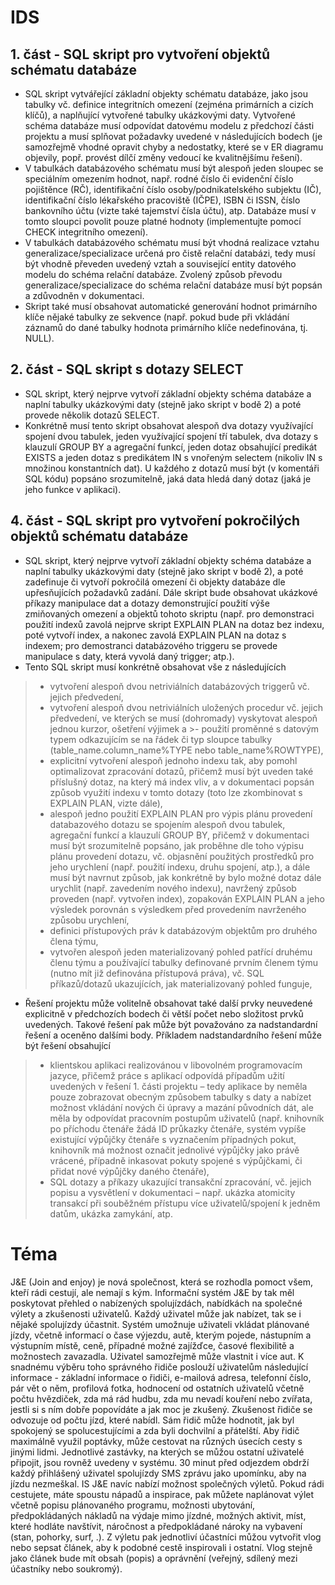 # IDS

## 1. část - SQL skript pro vytvoření objektů schématu databáze
- SQL skript vytvářející základní objekty schématu databáze, jako jsou tabulky vč. definice integritních omezení (zejména primárních a cizích klíčů), a naplňující vytvořené tabulky ukázkovými daty. Vytvořené schéma databáze musí odpovídat datovému modelu z předchozí části projektu a musí splňovat požadavky uvedené v následujících bodech (je samozřejmě vhodné opravit chyby a nedostatky, které se v ER diagramu objevily, popř. provést dílčí změny vedoucí ke kvalitnějšímu řešení).
- V tabulkách databázového schématu musí být alespoň jeden sloupec se speciálním omezením hodnot, např. rodné číslo či evidenční číslo pojištěnce (RČ), identifikační číslo osoby/podnikatelského subjektu (IČ), identifikační číslo lékařského pracoviště (IČPE), ISBN či ISSN, číslo bankovního účtu (vizte také tajemství čísla účtu), atp. Databáze musí v tomto sloupci povolit pouze platné hodnoty (implementujte pomocí CHECK integritního omezení).
- V tabulkách databázového schématu musí být vhodná realizace vztahu generalizace/specializace určená pro čistě relační databázi, tedy musí být vhodně převeden uvedený vztah a související entity datového modelu do schéma relační databáze. Zvolený způsob převodu generalizace/specializace do schéma relační databáze musí být popsán a zdůvodněn v dokumentaci.
- Skript také musí obsahovat automatické generování hodnot primárního klíče nějaké tabulky ze sekvence (např. pokud bude při vkládání záznamů do dané tabulky hodnota primárního klíče nedefinována, tj. NULL).

## 2. část - SQL skript s dotazy SELECT
- SQL skript, který nejprve vytvoří základní objekty schéma databáze a naplní tabulky ukázkovými daty (stejně jako skript v bodě 2) a poté provede několik dotazů SELECT.
- Konkrétně musí tento skript obsahovat alespoň dva dotazy využívající spojení dvou tabulek, jeden využívající spojení tří tabulek, dva dotazy s klauzulí GROUP BY a agregační funkcí, jeden dotaz obsahující predikát EXISTS a jeden dotaz s predikátem IN s vnořeným selectem (nikoliv IN s množinou konstantních dat). U každého z dotazů musí být (v komentáři SQL kódu) popsáno srozumitelně, jaká data hledá daný dotaz (jaká je jeho funkce v aplikaci).

## 4. část - SQL skript pro vytvoření pokročilých objektů schématu databáze
- SQL skript, který nejprve vytvoří základní objekty schéma databáze a naplní tabulky ukázkovými daty (stejně jako skript v bodě 2), a poté zadefinuje či vytvoří pokročilá omezení či objekty databáze dle upřesňujících požadavků zadání. Dále skript bude obsahovat ukázkové příkazy manipulace dat a dotazy demonstrující použití výše zmiňovaných omezení a objektů tohoto skriptu (např. pro demonstraci použití indexů zavolá nejprve skript EXPLAIN PLAN na dotaz bez indexu, poté vytvoří index, a nakonec zavolá EXPLAIN PLAN na dotaz s indexem; pro demostranci databázového triggeru se provede manipulace s daty, která vyvolá daný trigger; atp.).
- Tento SQL skript musí konkrétně obsahovat vše z následujících
>- vytvoření alespoň dvou netriviálních databázových triggerů vč. jejich předvedení,
>- vytvoření alespoň dvou netriviálních uložených procedur vč. jejich předvedení, ve kterých se musí (dohromady) vyskytovat alespoň jednou kurzor, ošetření výjimek a >- použití proměnné s datovým typem odkazujícím se na řádek či typ sloupce tabulky (table_name.column_name%TYPE nebo table_name%ROWTYPE),
>- explicitní vytvoření alespoň jednoho indexu tak, aby pomohl optimalizovat zpracování dotazů, přičemž musí být uveden také příslušný dotaz, na který má index vliv, a v dokumentaci popsán způsob využití indexu v tomto dotazy (toto lze zkombinovat s EXPLAIN PLAN, vizte dále),
>- alespoň jedno použití EXPLAIN PLAN pro výpis plánu provedení databazového dotazu se spojením alespoň dvou tabulek, agregační funkcí a klauzulí GROUP BY, přičemž v dokumentaci musí být srozumitelně popsáno, jak proběhne dle toho výpisu plánu provedení dotazu, vč. objasnění použitých prostředků pro jeho urychlení (např. použití indexu, druhu spojení, atp.), a dále musí být navrnut způsob, jak konkrétně by bylo možné dotaz dále urychlit (např. zavedením nového indexu), navržený způsob proveden (např. vytvořen index), zopakován EXPLAIN PLAN a jeho výsledek porovnán s výsledkem před provedením navrženého způsobu urychlení,
>- definici přístupových práv k databázovým objektům pro druhého člena týmu,
>- vytvořen alespoň jeden materializovaný pohled patřící druhému členu týmu a používající tabulky definované prvním členem týmu (nutno mít již definována přístupová práva), vč. SQL příkazů/dotazů ukazujících, jak materializovaný pohled funguje,
- Řešení projektu může volitelně obsahovat také další prvky neuvedené explicitně v předchozích bodech či větší počet nebo složitost prvků uvedených. Takové řešení pak může být považováno za nadstandardní řešení a oceněno dalšími body. Příkladem nadstandardního řešení může být řešení obsahující
>- klientskou aplikaci realizovánou v libovolném programovacím jazyce, přičemž práce s aplikací odpovídá případům užití uvedených v řešení 1. části projektu – tedy aplikace by neměla pouze zobrazovat obecným způsobem tabulky s daty a nabízet možnost vkládání nových či úpravy a mazání původních dát, ale měla by odpovídat pracovním postupům uživatelů (např. knihovník po příchodu čtenáře žádá ID průkazky čtenáře, systém vypíše existující výpůjčky čtenáře s vyznačením případných pokut, knihovník má možnost označit jednolivé výpůjčky jako právě vrácené, případně inkasovat pokuty spojené s výpůjčkami, či přidat nové výpůjčky daného čtenáře),
>- SQL dotazy a příkazy ukazující transakční zpracování, vč. jejich popisu a vysvětlení v dokumentaci – např. ukázka atomicity transakcí při souběžném přístupu více uživatelů/spojení k jedněm datům, ukázka zamykání, atp.


# Téma
J&E (Join and enjoy) je nová společnost, která se rozhodla pomoct všem, kteří
rádi cestují, ale nemají s kým. Informační systém J&E by tak měl poskytovat
přehled o nabízených spolujízdách, nabídkách na společné výlety a zkušenosti
uživatelů. Každý uživatel může jak nabízet, tak se i nějaké spolujízdy účastnit.
Systém umožnuje uživateli vkládat plánované jízdy, včetně informací o čase
výjezdu, autě, kterým pojede, nástupním a výstupním místě, ceně, případné
možné zajížďce, časové flexibilitě a možnostech zavazadla. Uživatel samozřejmě
může vlastnit i více aut. K snadnému výběru toho správného řidiče poslouží
uživatelům následující informace - základní informace o řidiči, e-mailová adresa,
telefonní číslo, pár vět o něm, profilová fotka, hodnocení od ostatních uživatelů
včetně počtu hvězdiček, zda má rád hudbu, zda mu nevadí kouření nebo zvířata,
jestli si s ním dobře popovídáte a jak moc je zkušený. Zkušenost řidiče se
odvozuje od počtu jízd, které nabídl. Sám řidič může hodnotit, jak byl spokojený
se spolucestujícími a zda byli dochvilní a přátelští. Aby řidič maximálně využil
poptávky, může cestovat na různých úsecích cesty s jinými lidmi. Jednotlivé
zastávky, na kterých se můžou ostatní uživatelé připojit, jsou rovněž uvedeny v
systému. 30 minut před odjezdem obdrží každý přihlášený uživatel spolujízdy
SMS zprávu jako upomínku, aby na jízdu nezmeškal. IS J&E navíc nabízí možnost
společných výletů. Pokud rádi cestujete, máte spoustu nápadů a inspirace, pak
můžete naplánovat výlet včetně popisu plánovaného programu, možnosti
ubytování, předpokládaných nákladů na výdaje mimo jízdné, možných aktivit,
míst, které hodláte navštívit, náročnost a předpokládané nároky na vybavení
(stan, pohorky, surf, .). Z výletu pak jednotliví účastníci můžou vytvořit vlog nebo
sepsat článek, aby k podobné cestě inspirovali i ostatní. Vlog stejně jako článek
bude mít obsah (popis) a oprávnění (veřejný, sdílený mezi účastníky nebo
soukromý).
